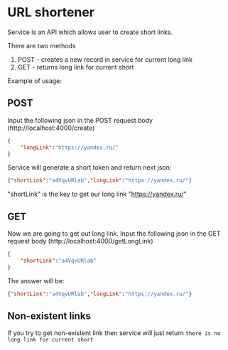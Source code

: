 # URL shortener

Service is an API which allows user to create short links. <br/>

There are two methods <br/>
1) POST - creates a new record in service for current long link
2) GET - returns  long link for current short

Example of usage:<br/>
## POST
Input the following json in the POST request body (http://localhost:4000/create)
```json
{
    "longLink":"https://yandex.ru/"
}
```

Service will generate a short token and return next json:
```json
{"shortLink":"a4VqvURlab","longLink":"https://yandex.ru/"}
```
"shortLink" is the key to get our long link "https://yandex.ru/"
<br/>

## GET
Now we are going to get out long link.
Input the following json in the GET request body (http://localhost:4000/getLongLink)
```json
{
    "shortLink":"a4VqvURlab"
}
```

The answer will be:
```json
{"shortLink":"a4VqvURlab","longLink":"https://yandex.ru/"}
```

## Non-existent links
If you try to get non-existent link then service will just return `there is no long link for current short`